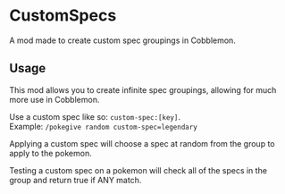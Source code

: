 # CustomSpecs
A mod made to create custom spec groupings in Cobblemon.  

## Usage
This mod allows you to create infinite spec groupings, allowing for much more use in Cobblemon.  

Use a custom spec like so: `custom-spec:[key]`.  
Example: `/pokegive random custom-spec=legendary`  

Applying a custom spec will choose a spec at random from the group to apply to the pokemon.  

Testing a custom spec on a pokemon will check all of the specs in the group and return true if ANY match.
